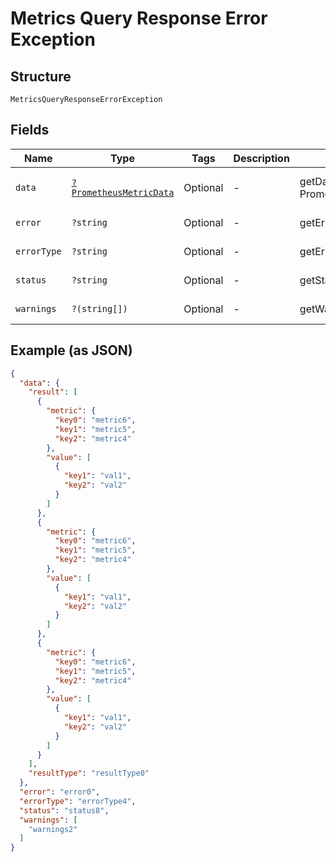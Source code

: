 
# Metrics Query Response Error Exception

## Structure

`MetricsQueryResponseErrorException`

## Fields

| Name | Type | Tags | Description | Getter | Setter |
|  --- | --- | --- | --- | --- | --- |
| `data` | [`?PrometheusMetricData`](../../doc/models/prometheus-metric-data.md) | Optional | - | getData(): ?PrometheusMetricData | setData(?PrometheusMetricData data): void |
| `error` | `?string` | Optional | - | getError(): ?string | setError(?string error): void |
| `errorType` | `?string` | Optional | - | getErrorType(): ?string | setErrorType(?string errorType): void |
| `status` | `?string` | Optional | - | getStatus(): ?string | setStatus(?string status): void |
| `warnings` | `?(string[])` | Optional | - | getWarnings(): ?array | setWarnings(?array warnings): void |

## Example (as JSON)

```json
{
  "data": {
    "result": [
      {
        "metric": {
          "key0": "metric6",
          "key1": "metric5",
          "key2": "metric4"
        },
        "value": [
          {
            "key1": "val1",
            "key2": "val2"
          }
        ]
      },
      {
        "metric": {
          "key0": "metric6",
          "key1": "metric5",
          "key2": "metric4"
        },
        "value": [
          {
            "key1": "val1",
            "key2": "val2"
          }
        ]
      },
      {
        "metric": {
          "key0": "metric6",
          "key1": "metric5",
          "key2": "metric4"
        },
        "value": [
          {
            "key1": "val1",
            "key2": "val2"
          }
        ]
      }
    ],
    "resultType": "resultType0"
  },
  "error": "error0",
  "errorType": "errorType4",
  "status": "status8",
  "warnings": [
    "warnings2"
  ]
}
```

